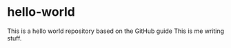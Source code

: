 # hello-world
This is a hello world repository based on the GitHub guide
This is me writing stuff. 
